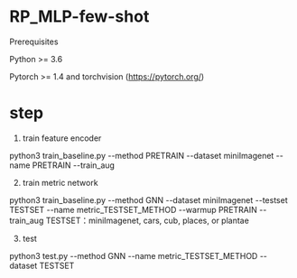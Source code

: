 # RP_MLP-few-shot
  Prerequisites
  
  Python >= 3.6
  
  Pytorch >= 1.4 and torchvision (https://pytorch.org/)
  
# step
1. train feature encoder

 python3 train_baseline.py --method PRETRAIN --dataset miniImagenet --name PRETRAIN --train_aug
 
2. train metric network

python3 train_baseline.py --method GNN --dataset miniImagenet --testset TESTSET --name metric_TESTSET_METHOD --warmup PRETRAIN --train_aug
TESTSET：miniImagenet, cars, cub, places, or plantae 

3. test

python3 test.py --method GNN --name metric_TESTSET_METHOD --dataset TESTSET
